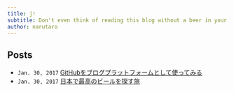```yaml
---
title: j!
subtitle: Don't even think of reading this blog without a beer in your hand	
author: narutaro
---
```

## Posts
- `Jan. 30, 2017` [GitHubをブログプラットフォームとして使ってみる](ddcf6a91c863f9561124d8d64320c01b)
- `Jan. 30, 2017` [日本で最高のビールを探す旅](2b7c5694ff06fbacf93c36ec5dfc7914)

